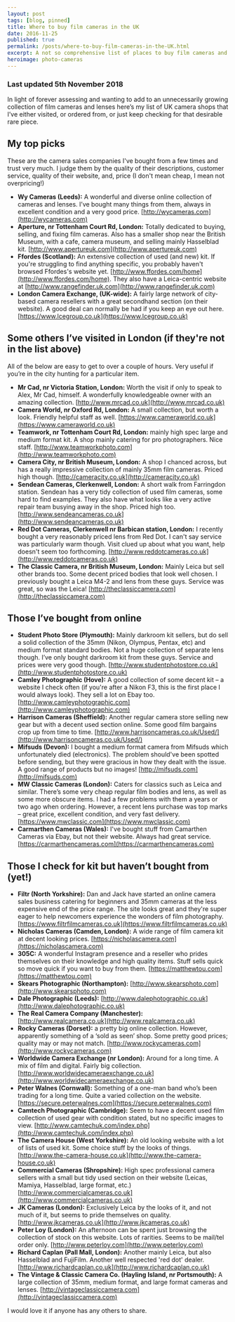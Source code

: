 ```yaml
---
layout: post
tags: [blog, pinned]
title: Where to buy film cameras in the UK
date: 2016-11-25
published: true
permalink: /posts/where-to-buy-film-cameras-in-the-UK.html
excerpt: A not so comprehensive list of places to buy film cameras and lenses. Some I've bought from, some I haven't (yet)
heroimage: photo-cameras
---
```


### Last updated 5th November 2018


In light of forever assessing and wanting to add to an unnecessarily growing collection of film cameras and lenses here’s my list of UK camera shops that I’ve either visited, or ordered from, or just keep checking for that desirable rare piece.

## My top picks

These are the camera sales companies I've bought from a few times and trust very much. I judge them by the quality of their descriptions, customer service, quality of their website, and, price (I don't mean cheap, I mean not overpricing!)

* **Wy Cameras (Leeds):** A wonderful and diverse online collection of cameras and lenses. I’ve bought many things from them, always in excellent condition and a very good price. [http://wycameras.com](http://wycameras.com)
* **Aperture, nr Tottenham Court Rd, London:** Totally dedicated to buying, selling, and fixing film cameras. Also has a smaller shop near the British Museum, with a cafe, camera museum, and selling mainly Hasselblad kit. [http://www.apertureuk.com](http://www.apertureuk.com)
* **Ffordes (Scotland):** An extensive collection of used (and new) kit. If you're struggling to find anything specific, you probably haven't browsed Ffordes's website yet. [http://www.ffordes.com/home](http://www.ffordes.com/home). They also have a Leica-centric website at [http://www.rangefinder.uk.com](http://www.rangefinder.uk.com)
* **London Camera Exchange, (UK-wide):** A fairly large network of city-based camera resellers with a great secondhand section (on their website). A good deal can normally be had if you keep an eye out here. [https://www.lcegroup.co.uk](https://www.lcegroup.co.uk)

## Some others I’ve visited in London (if they're not in the list above)

All of the below are easy to get to over a couple of hours. Very useful if you’re in the city hunting for a particular item.

* **Mr Cad, nr Victoria Station, London:** Worth the visit if only to speak to Alex, Mr Cad, himself. A wonderfully knowledgeable owner with an amazing collection. [http://www.mrcad.co.uk](http://www.mrcad.co.uk)
* **Camera World, nr Oxford Rd, London:** A small collection, but worth a look. Friendly helpful staff as well. [https://www.cameraworld.co.uk](https://www.cameraworld.co.uk)
* **Teamwork, nr Tottenham Court Rd, London:** mainly high spec large and medium format kit. A shop mainly catering for pro photographers. Nice staff. [http://www.teamworkphoto.com](http://www.teamworkphoto.com)
* **Camera City, nr British Museum, London:** A shop I chanced across, but has a really impressive collection of mainly 35mm film cameras. Priced high though. [http://cameracity.co.uk](http://cameracity.co.uk)
* **Sendean Cameras, Clerkenwell, London:** A short walk from Farringdon station. Sendean has a very tidy collection of used film cameras, some hard to find examples. They also have what looks like a very active repair team busying away in the shop. Priced high too. [http://www.sendeancameras.co.uk](http://www.sendeancameras.co.uk)
* **Red Dot Cameras, Clerkenwell nr Barbican station, London:** I recently bought a very reasonably priced lens from Red Dot. I can't say service was particularly warm though. Visit clued up about what you want, help doesn't seem too forthcoming. [http://www.reddotcameras.co.uk](http://www.reddotcameras.co.uk)
* **The Classic Camera, nr British Museum, London:** Mainly Leica but sell other brands too. Some decent priced bodies that look well chosen. I previously bought a Leica M4-2 and lens from these guys. Service was great, so was the Leica! [http://theclassiccamera.com](http://theclassiccamera.com)

## Those I’ve bought from online

* **Student Photo Store (Plymouth):** Mainly darkroom kit sellers, but do sell a solid collection of the 35mm (Nikon, Olympus, Pentax, etc) and medium format standard bodies. Not a huge collection of separate lens though. I’ve only bought darkroom kit from these guys. Service and prices were very good though. [http://www.studentphotostore.co.uk](http://www.studentphotostore.co.uk)
* **Camley Photographic (Hove):** A good collection of some decent kit – a website I check often (if you're after a Nikon F3, this is the first place I would always look). They sell a lot on Ebay too. [http://www.camleyphotographic.com](http://www.camleyphotographic.com)
* **Harrison Cameras (Sheffield):** Another regular camera store selling new gear but with a decent used section online. Some good film bargains crop up from time to time. [http://www.harrisoncameras.co.uk/Used/](http://www.harrisoncameras.co.uk/Used/)
* **Mifsuds (Devon):** I bought a medium format camera from Mifsuds which unfortunately died (electronics). The problem should've been spotted before sending, but they were gracious in how they dealt with the issue. A good range of products but no images! [http://mifsuds.com](http://mifsuds.com)
* **MW Classic Cameras (London):** Caters for classics such as Leica and similar. There’s some very cheap regular film bodies and lens, as well as some more obscure items. I had a few problems with them a years or two ago when ordering. However, a recent lens purchase was top marks – great price, excellent condition, and very fast delivery. [https://www.mwclassic.com](https://www.mwclassic.com)
* **Carmarthen Cameras (Wales):** I've bought stuff from Camarthen Cameras via Ebay, but not their website. Always had great service. [https://carmarthencameras.com](https://carmarthencameras.com)

## Those I check for kit but haven’t bought from (yet!)
* **Filtr (North Yorkshire):** Dan and Jack have started an online camera sales business catering for beginners  and 35mm cameras at the less expensive end of the price range. The site looks great and they're super eager to help newcomers experience the wonders of film photography. [https://www.filtrfilmcameras.co.uk](https://www.filtrfilmcameras.co.uk)   
* **Nicholas Cameras (Camden, London):** A wide range of film camera kit at decent looking prices. [https://nicholascamera.com](https://nicholascamera.com)
* **305C:** A wonderful Instagram presence and a reseller who prides themselves on their knowledge and high quality items. Stuff sells quick so move quick if you want to buy from them. [https://matthewtou.com](https://matthewtou.com)
* **Skears Photographic (Northampton):** [http://www.skearsphoto.com](http://www.skearsphoto.com)
* **Dale Photographic (Leeds):** [http://www.dalephotographic.co.uk](http://www.dalephotographic.co.uk)
* **The Real Camera Company (Manchester):** [http://www.realcamera.co.uk](http://www.realcamera.co.uk)
* **Rocky Cameras (Dorset):** a pretty big online collection. However, apparently something of a ‘sold as seen’ shop. Some pretty good prices; quality may or may not match. [http://www.rockycameras.com](http://www.rockycameras.com)
* **Worldwide Camera Exchange (nr London):** Around for a long time. A mix of film and digital. Fairly big collection. [http://www.worldwidecameraexchange.co.uk](http://www.worldwidecameraexchange.co.uk)
* **Peter Walnes (Cornwall):** Something of a one-man band who’s been trading for a long time. Quite a varied collection on the website. [https://secure.peterwalnes.com](https://secure.peterwalnes.com)
* **Camtech Photographic (Cambridge):** Seem to have a decent used film collection of used gear with condition stated, but no specific images to view. [http://www.camtechuk.com/index.php](http://www.camtechuk.com/index.php)
* **The Camera House (West Yorkshire):** An old looking website with a lot of lists of used kit. Some choice stuff by the looks of things. [http://www.the-camera-house.co.uk](http://www.the-camera-house.co.uk)
* **Commercial Cameras (Shropshire):** High spec professional camera sellers with a small but tidy used section on their website (Leicas, Mamiya, Hasselblad, large format, etc.) [http://www.commercialcameras.co.uk](http://www.commercialcameras.co.uk)
* **JK Cameras (London):** Exclusively Leica by the looks of it, and not much of it, but seems to pride themselves on quality. [http://www.jkcameras.co.uk](http://www.jkcameras.co.uk)
* **Peter Loy (London):** An afternoon can be spent just browsing the collection of stock on this website. Lots of rarities. Seems to be mail/tel order only. [http://www.peterloy.com](http://www.peterloy.com)
* **Richard Caplan (Pall Mall, London):** Another mainly Leica, but also Hasselblad and FujiFilm. Another well respected 'red dot' dealer. [http://www.richardcaplan.co.uk](http://www.richardcaplan.co.uk)
* **The Vintage & Classic Camera Co. (Hayling Island, nr Portsmouth):** A large collection of 35mm, medium format, and large format cameras and lenses. [http://vintageclassiccamera.com](http://vintageclassiccamera.com)

I would love it if anyone has any others to share.
